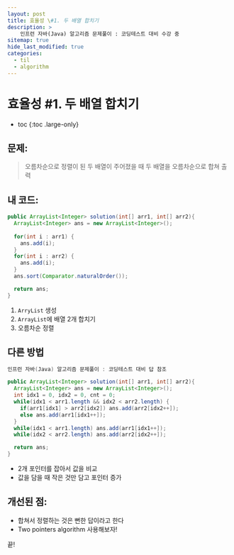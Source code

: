 ```yaml
---
layout: post
title: 효율성 \#1. 두 배열 합치기
description: >
    인프런 자바(Java) 알고리즘 문제풀이 : 코딩테스트 대비 수강 중
sitemap: true
hide_last_modified: true
categories:
  - til
  - algorithm
---
```


# 효율성 \#1. 두 배열 합치기

* toc
{:toc .large-only}

## 문제: 

> 오름차순으로 정렬이 된 두 배열이 주어졌을 때 두 배열을 오름차순으로 합쳐 출력


## 내 코드:

```java
public ArrayList<Integer> solution(int[] arr1, int[] arr2){
  ArrayList<Integer> ans = new ArrayList<Integer>();
  
  for(int i : arr1) {
    ans.add(i);			
  }
  for(int i : arr2) {
    ans.add(i);			
  }
  ans.sort(Comparator.naturalOrder());

  return ans;
}
```

1. `ArryList` 생성
2. `ArrayList`에 배열 2개 합치기
3. 오름차순 정렬

## 다른 방법 

```java
인프런 자바(Java) 알고리즘 문제풀이 : 코딩테스트 대비 답 참조

public ArrayList<Integer> solution(int[] arr1, int[] arr2){
  ArrayList<Integer> ans = new ArrayList<Integer>();
  int idx1 = 0, idx2 = 0, cnt = 0;
  while(idx1 < arr1.length && idx2 < arr2.length) {
    if(arr1[idx1] > arr2[idx2]) ans.add(arr2[idx2++]);
    else ans.add(arr1[idx1++]);
  }
  while(idx1 < arr1.length) ans.add(arr1[idx1++]);
  while(idx2 < arr2.length) ans.add(arr2[idx2++]);

  return ans;
}
```
- 2개 포인터를 잡아서 값을 비교
- 값을 담을 때 작은 것만 담고 포인터 증가

## 개선된 점:
- 합쳐서 정렬하는 것은 뻔한 답이라고 한다
- Two pointers algorithm 사용해보자!


끝!
